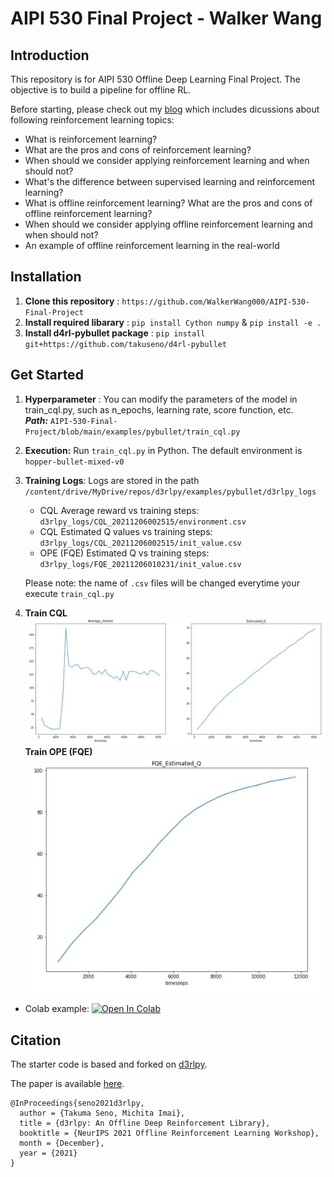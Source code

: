 # AIPI 530 Final Project - Walker Wang

## Introduction

This repository is for AIPI 530 Offline Deep Learning Final Project. The objective is to build a pipeline for offline RL. 

Before starting, please check out my [blog](https://medium.com/@WalkerWang000/reinforcement-learning-a77ec467e8c6) which includes dicussions about following reinforcement learning topics:
* What is reinforcement learning? <br/>
* What are the pros and cons of reinforcement learning? <br/>
* When should we consider applying reinforcement learning and when should not? <br/>
* What's the difference between supervised learning and reinforcement learning? <br/>
* What is offline reinforcement learning? What are the pros and cons of offline reinforcement learning? <br/>
* When should we consider applying offline reinforcement learning and when should not? <br/>
* An example of offline reinforcement learning in the real-world <br/>

## Installation
1. **Clone this repository** : ```https://github.com/WalkerWang000/AIPI-530-Final-Project```
2. **Install required libarary** : ```pip install Cython numpy``` & ```pip install -e .```
3. **Install d4rl-pybullet package** : ```pip install git+https://github.com/takuseno/d4rl-pybullet```

## Get Started
1. **Hyperparameter** : You can modify the parameters of the model in train_cql.py, such as n_epochs, learning rate, score function, etc.  
***Path:*** ```AIPI-530-Final-Project/blob/main/examples/pybullet/train_cql.py```
2. **Execution:** Run ```train_cql.py``` in Python. The default environment is ```hopper-bullet-mixed-v0```
3. **Training Logs**: Logs are stored in the path ```/content/drive/MyDrive/repos/d3rlpy/examples/pybullet/d3rlpy_logs```
   * CQL Average reward vs training steps: ```d3rlpy_logs/CQL_20211206002515/environment.csv```
   * CQL Estimated Q values vs training steps: ```d3rlpy_logs/CQL_20211206002515/init_value.csv```
   * OPE (FQE) Estimated Q vs training steps: ```d3rlpy_logs/FQE_20211206010231/init_value.csv```
   
    Please note: the name of ```.csv``` files will be changed everytime your execute ```train_cql.py```

4. **Train CQL**
![img.jpg](https://github.com/WalkerWang000/AIPI-530-Final-Project/blob/main/CQL.JPG)
**Train OPE (FQE)**   
![img.jpg](https://github.com/WalkerWang000/AIPI-530-Final-Project/blob/main/FQE.JPG)

 * Colab example: [![Open In Colab](https://colab.research.google.com/assets/colab-badge.svg)](https://colab.research.google.com/drive/1LAk23lU1yH-XhQaMrYQLLvtk7W0qL0R8?usp=sharing)

## Citation
The starter code is based and forked on [d3rlpy](https://github.com/takuseno/d3rlpy).

The paper is available [here](https://arxiv.org/abs/2111.03788).
```
@InProceedings{seno2021d3rlpy,
  author = {Takuma Seno, Michita Imai},
  title = {d3rlpy: An Offline Deep Reinforcement Library},
  booktitle = {NeurIPS 2021 Offline Reinforcement Learning Workshop},
  month = {December},
  year = {2021}
}
```

